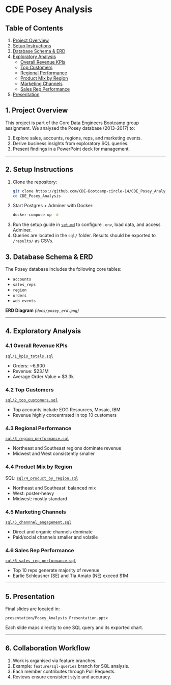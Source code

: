 # CDE Posey Analysis

## Table of Contents
1. [Project Overview](#1-project-overview)
2. [Setup Instructions](#2-setup-instructions)
3. [Database Schema & ERD](#3-database-schema--erd)
4. [Exploratory Analysis](#4-exploratory-analysis)
   - [Overall Revenue KPIs](#41-overall-revenue-kpis)
   - [Top Customers](#42-top-customers)
   - [Regional Performance](#43-regional-performance)
   - [Product Mix by Region](#44-product-mix-by-region)
   - [Marketing Channels](#45-marketing-channels)
   - [Sales Rep Performance](#46-sales-rep-performance)
5. [Presentation](#5-presentation)


## 1. Project Overview
This project is part of the Core Data Engineers Bootcamp group assignment.
We analysed the Posey database (2013–2017) to:
1. Explore sales, accounts, regions, reps, and marketing events.
2. Derive business insights from exploratory SQL queries.
3. Present findings in a PowerPoint deck for management.


----

## 2. Setup Instructions
1. Clone the repository:
   ```bash
   git clone https://github.com/CDE-Bootcamp-circle-14/CDE_Posey_Analysis.git
   cd CDE_Posey_Analysis
   ```
2. Start Postgres + Adminer with Docker:
   ```bash
   docker-compose up -d
   ```
3. Run the setup guide in [`set.md`](set.md) to configure `.env`, load data, and access Adminer.
4. Queries are located in the `sql/` folder. Results should be exported to `/results/` as CSVs.
## 3. Database Schema & ERD
The Posey database includes the following core tables:
* `accounts`
* `sales_reps`
* `region`
* `orders`
* `web_events`

**ERD Diagram**
*(`docs/posey_erd.png`)*

-----

## 4. Exploratory Analysis
### 4.1 Overall Revenue KPIs
[`sql/1_kpis_totals.sql`](sql/1_kpis_totals.sql)
* Orders: \~6,900
* Revenue: \$23.1M
* Average Order Value ≈ \$3.3k
### 4.2 Top Customers
[`sql/2_top_customers.sql`](sql/2_top_customers.sql)
* Top accounts include EOG Resources, Mosaic, IBM
* Revenue highly concentrated in top 10 customers
### 4.3 Regional Performance
[`sql/3_region_performance.sql`](sql/3_region_performance.sql)
* Northeast and Southeast regions dominate revenue
* Midwest and West consistently smaller
### 4.4 Product Mix by Region
SQL: [`sql/4_product_by_region.sql`](sql/4_product_by_region.sql)
* Northeast and Southeast: balanced mix
* West: poster-heavy
* Midwest: mostly standard
### 4.5 Marketing Channels
[`sql/5_channnel_engagement.sql`](sql/5_channnel_engagement.sql)
* Direct and organic channels dominate
* Paid/social channels smaller and volatile
### 4.6 Sales Rep Performance
[`sql/6_sales_rep_performance.sql`](sql/6_sales_rep_performance.sql)
* Top 10 reps generate majority of revenue
* Earlie Schleusner (SE) and Tia Amato (NE) exceed \$1M

----

## 5. Presentation
Final slides are located in:
```
presentation/Posey_Analysis_Presentation.pptx
```
Each slide maps directly to one SQL query and its exported chart.

---

## 6. Collaboration Workflow
1. Work is organised via feature branches.
2. Example: `feature/sql-queries` branch for SQL analysis.
3. Each member contributes through Pull Requests.
4. Reviews ensure consistent style and accuracy.

